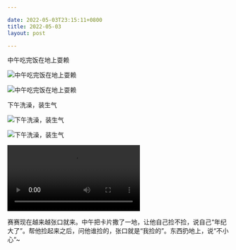 ```yaml
---

date: 2022-05-03T23:15:11+0800
title: 2022-05-03
layout: post

---
```


中午吃完饭在地上耍赖

![中午吃完饭在地上耍赖](https://ohsaisai.oss-cn-shanghai.aliyuncs.com/2022/05/2022-05-03-1.jpeg)

![中午吃完饭在地上耍赖](https://ohsaisai.oss-cn-shanghai.aliyuncs.com/2022/05/2022-05-03-2.jpeg)

下午洗澡，装生气

![下午洗澡，装生气](https://ohsaisai.oss-cn-shanghai.aliyuncs.com/2022/05/2022-05-03-3.jpeg)

![下午洗澡，装生气](https://ohsaisai.oss-cn-shanghai.aliyuncs.com/2022/05/2022-05-03-4.jpeg)

<video src="https://ohsaisai.oss-cn-shanghai.aliyuncs.com/2022/04/2022-05-03-1.mp4" controls="controls"> </video>

赛赛现在越来越张口就来。中午把卡片撒了一地，让他自己捡不捡，说自己“年纪大了”。帮他捡起来之后，问他谁捡的，张口就是“我捡的”。东西扔地上，说“不小心”~
